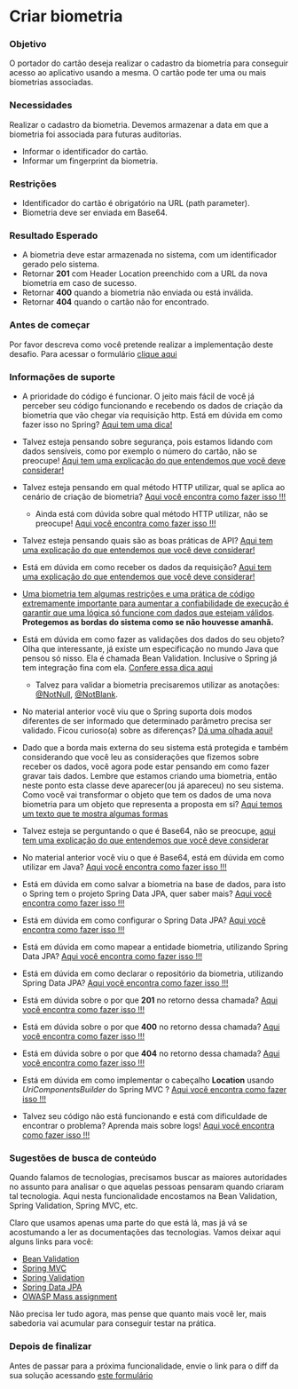 # Criar biometria

### Objetivo

O portador do cartão deseja realizar o cadastro da biometria para conseguir acesso ao aplicativo usando a mesma. 
O cartão pode ter uma ou mais biometrias associadas.

### Necessidades

Realizar o cadastro da biometria. Devemos armazenar a data em que a biometria foi associada para futuras auditorias.

- Informar o identificador do cartão.
- Informar um fingerprint da biometria.

### Restrições

- Identificador do cartão é obrigatório na URL (path parameter).
- Biometria deve ser enviada em Base64.

### Resultado Esperado

- A biometria deve estar armazenada no sistema, com um identificador gerado pelo sistema.
- Retornar **201** com Header Location preenchido com a URL da nova biometria em caso de sucesso.
- Retornar **400** quando a biometria não enviada ou está inválida.
- Retornar **404** quando o cartão não for encontrado.

### Antes de começar

Por favor descreva como você pretende realizar a implementação deste desafio. Para acessar o formulário [clique aqui](https://docs.google.com/forms/d/e/1FAIpQLSeS2MT4iG6qDH31Xz7qVOXYdojaTK9lUcTDASlNHMNZGPXLYA/viewform)

### Informações de suporte

* A prioridade do código é funcionar. O jeito mais fácil de você já perceber seu código funcionando e recebendo os dados de criação da biometria que vão chegar via requisição http. Está em dúvida em como fazer isso no Spring? [Aqui tem uma dica!](https://spring.io/guides/gs/rest-service/)

* Talvez esteja pensando sobre segurança, pois estamos lidando com dados sensíveis, como por exemplo o número do cartão, não se preocupe! [Aqui tem uma explicação do que entendemos que você deve considerar!](../../informacao_procedural/seguranca_cloud_native.md)

* Talvez esteja pensando em qual método HTTP utilizar, qual se aplica ao cenário de criação de biometria? [Aqui você encontra como fazer isso !!!](../../informacao_suporte/rest-methods.md)

  * Ainda está com dúvida sobre qual método HTTP utilizar, não se preocupe! [Aqui você encontra como fazer isso !!!](../../informacao_suporte/rest-post.md)

* Talvez esteja pensando quais são as boas práticas de API? [Aqui tem uma explicação do que entendemos que você deve considerar!](../../informacao_procedural/modelando_um_recurso_rest.md)

* Está em dúvida em como receber os dados da requisição? [Aqui tem uma explicação do que entendemos que você deve considerar!](../../informacao_suporte/recebe-dados-requisicao.md)

* [Uma biometria tem algumas restrições e uma prática de código extremamente importante para aumentar a confiabilidade de execução é garantir que uma lógica só funcione com dados que estejam válidos](../../informacao_suporte/protegemos-as-bordas.md). **Protegemos as bordas do sistema como se não houvesse amanhã.**

* Está em dúvida em como fazer as validações dos dados do seu objeto? Olha que interessante, já existe um especificação no mundo Java que pensou só nisso. Ela é chamada Bean Validation. Inclusive o Spring já tem integração fina com ela. [Confere essa dica aqui](../../informacao_suporte/bean-validation.md)

	* Talvez para validar a biometria precisaremos utilizar as anotações: [@NotNull](https://javaee.github.io/javaee-spec/javadocs/javax/validation/constraints/NotNull.html), [@NotBlank](https://javaee.github.io/javaee-spec/javadocs/javax/validation/constraints/NotBlank.html). 

* No material anterior você viu que o Spring suporta dois modos diferentes de ser informado que determinado parâmetro precisa ser validado. Ficou curioso(a) sobre as diferenças? [Dá uma olhada aqui!](../../informacao_suporte/bean-validation-valid-vs-validated.md)

* Dado que a borda mais externa do seu sistema está protegida e também considerando que você leu as considerações que fizemos sobre receber os dados, você agora pode estar pensando em como fazer gravar tais dados. Lembre que estamos criando uma biometria, então neste ponto esta classe deve aparecer(ou já apareceu) no seu sistema. Como você vai transformar o objeto que tem os dados de uma nova biometria para um objeto que representa a proposta em si? [Aqui temos um texto que te mostra algumas formas](../../informacao_suporte/conversao-para-dominio.md)

* Talvez esteja se perguntando o que é Base64, não se preocupe,  [aqui tem uma explicação do que entendemos que você deve considerar](https://pt.wikipedia.org/wiki/Base64)

* No material anterior você viu o que é Base64, está em dúvida em como utilizar em Java? [Aqui você encontra como fazer isso !!!](../../informacao_suporte/base64.md)

* Está em dúvida em como salvar a biometria na base de dados, para isto o Spring tem o projeto Spring Data JPA, quer saber mais? [Aqui você encontra como fazer isso !!!](../../informacao_suporte/spring-data.md)

* Está em dúvida em como configurar o Spring Data JPA? [Aqui você encontra como fazer isso !!!](../../informacao_suporte/spring-data-configuration.md)

* Está em dúvida em como mapear a entidade biometria, utilizando Spring Data JPA? [Aqui você encontra como fazer isso !!!](../../informacao_suporte/spring-data-entity.md)

* Está em dúvida em como declarar o repositório da biometria, utilizando Spring Data JPA? [Aqui você encontra como fazer isso !!!](../../informacao_suporte/spring-data-repository.md)

* Está em dúvida sobre o por que **201** no retorno dessa chamada? [Aqui você encontra como fazer isso !!!](../../informacao_suporte/rest-201.md)

* Está em dúvida sobre o por que **400** no retorno dessa chamada? [Aqui você encontra como fazer isso !!!](../../informacao_suporte/rest-400.md)

* Está em dúvida sobre o por que **404** no retorno dessa chamada? [Aqui você encontra como fazer isso !!!](../../informacao_suporte/rest-404.md)

* Está em dúvida em como implementar o cabeçalho **Location** usando _UriComponentsBuilder_ do Spring MVC ? [Aqui você encontra como fazer isso !!!](../../informacao_suporte/uri-components-builder.md)

* Talvez seu código não está funcionando e está com dificuldade de encontrar o problema? Aprenda mais sobre logs! [Aqui você encontra como fazer isso !!!](../../informacao_suporte/spring-logging.md)

### Sugestões de busca de conteúdo

Quando falamos de tecnologias, precisamos buscar as maiores autoridades no assunto para analisar o que aquelas pessoas 
pensaram quando criaram tal tecnologia. Aqui nesta funcionalidade encostamos na Bean Validation, Spring Validation, Spring MVC, etc. 

Claro que usamos apenas uma parte do que está lá, mas já vá se acostumando a ler as documentações das tecnologias. 
Vamos deixar aqui alguns links para você:

* [Bean Validation](https://beanvalidation.org/)
* [Spring MVC](https://docs.spring.io/spring/docs/current/spring-framework-reference/web.html)
* [Spring Validation](https://docs.spring.io/spring/docs/current/spring-framework-reference/core.html#validation)
* [Spring Data JPA](https://spring.io/projects/spring-data-jpa)
* [OWASP Mass assignment](https://en.wikipedia.org/wiki/Mass_assignment_vulnerability)

Não precisa ler tudo agora, mas pense que quanto mais você ler, mais sabedoria vai acumular para conseguir testar na prática.

### Depois de finalizar

Antes de passar para a próxima funcionalidade, envie o link para o diff da sua solução acessando [este formulário](https://docs.google.com/forms/d/e/1FAIpQLSeU03q868bzg6OI0Y3VbOkAXpFOUax9B6c8TGHdVTSmbCa8Tw/viewform)
